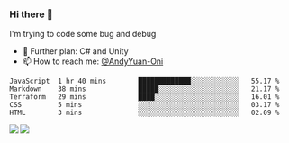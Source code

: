 ### Hi there 👋

I'm trying to code some bug and debug

- 🌱 Further plan: C# and Unity
- 📫 How to reach me: [@AndyYuan-Oni](https://github.com/AndyYuan-Oni)


<!--START_SECTION:waka-->
```text
JavaScript  1 hr 40 mins        █████████████░░░░░░░░░░░░   55.17 % 
Markdown    38 mins             █████░░░░░░░░░░░░░░░░░░░░   21.17 % 
Terraform   29 mins             ████░░░░░░░░░░░░░░░░░░░░░   16.01 % 
CSS         5 mins              ░░░░░░░░░░░░░░░░░░░░░░░░░   03.17 % 
HTML        3 mins              ░░░░░░░░░░░░░░░░░░░░░░░░░   02.09 %
```
<!--END_SECTION:waka-->

  <!--**AndyYuan-Oni/AndyYuan-Oni** is a ✨ _special_ ✨ repository because its `README.md` (this file) appears on your GitHub profile.-->
<!--[![Top Langs](https://github-readme-stats.vercel.app/api/top-langs/?username=AndyYUan-Oni&layout=compact)](https://github.com/AndyYUan-Oni/github-readme-stats)-->
<a href="https://github.com/AndyYUan-Oni/github-readme-stats">
  <img align="left" src="https://github-readme-stats.vercel.app/api?username=AndyYUan-Oni&hide=stars" />
</a>
<a href="https://github.com/AndyYUan-Oni/github-readme-stats">
  <img align="left" src="https://github-readme-stats.vercel.app/api/top-langs/?username=AndyYUan-Oni&layout=compact" />
</a>

